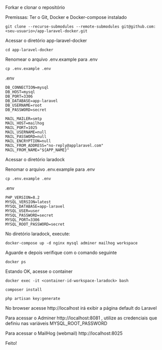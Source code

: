 Forkar e clonar o repositório

Premissas: Ter o Git, Docker e Docker-compose instalado

`git clone --recurse-submodules --remote-submodules git@github.com:<seu-usuario>/app-laravel-docker.git`

Acessar o diretório app-laravel-docker

`cd app-laravel-docker`

Renomear o arquivo .env.example para .env

`cp .env.example .env`

.env

```
DB_CONNECTION=mysql
DB_HOST=mysql
DB_PORT=3306
DB_DATABASE=app-laravel
DB_USERNAME=root
DB_PASSWORD=secret

MAIL_MAILER=smtp
MAIL_HOST=mailhog
MAIL_PORT=1025
MAIL_USERNAME=null
MAIL_PASSWORD=null
MAIL_ENCRYPTION=null
MAIL_FROM_ADDRESS="no-reply@applaravel.com"
MAIL_FROM_NAME="${APP_NAME}"

```

Acessar o diretório laradock

Renomar o arquivo .env.example para .env

`cp .env.example .env`

.env

```
PHP_VERSION=8.2
MYSQL_VERSION=latest
MYSQL_DATABASE=app-laravel
MYSQL_USER=user
MYSQL_PASSWORD=secret
MYSQL_PORT=3306
MYSQL_ROOT_PASSWORD=secret

```

No diretório laradock, execute:

`docker-compose up -d nginx mysql adminer mailhog workspace`

Aguarde e depois verifique com o comando seguinte

`docker ps`

Estando OK, acesse o container

`docker exec -it <container-id-workspace-laradock> bash`

`composer install`

`php artisan key:generate`

No browser acesse http://localhost irá exibir a página default do Laravel

Para acessar o Adminer http://localhost:8081 , utilize as credenciais que definiu nas variáveis MYSQL_ROOT_PASSWORD

Para acessar o MailHog (webmail) http://localhost:8025 

Feito!




